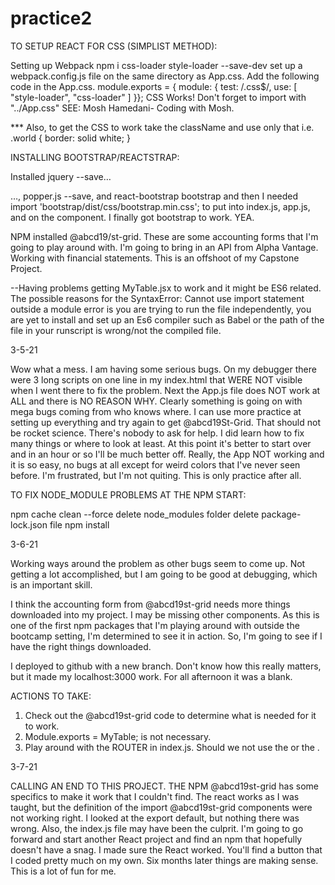 # practice2

TO SETUP REACT FOR CSS (SIMPLIST METHOD):

Setting up Webpack npm i css-loader style-loader --save-dev
set up a webpack.config.js file on the same directory as App.css.
Add the following code in the App.css. module.exports = { module: {
test: /.css$/, use: [ "style-loader", "css-loader" ]
}};
CSS Works! Don't forget to import with "../App.css"
SEE: Mosh Hamedani- Coding with Mosh.

*** Also, to get the CSS to work take the className and use only that i.e. .world { border: solid white; }


INSTALLING BOOTSTRAP/REACTSTRAP:

Installed jquery --save…

…, popper.js --save, and react-bootstrap bootstrap and then I needed import 'bootstrap/dist/css/bootstrap.min.css'; to put into index.js, app.js, and on the component. I finally got bootstrap to work. YEA.



NPM installed @abcd19/st-grid.  These are some accounting forms that I'm going to play around with.  I'm going to bring in an API from Alpha Vantage.  Working with financial statements.  This is an offshoot of my Capstone Project.

--Having problems getting MyTable.jsx to work and it might be ES6 related.  The possible reasons for the SyntaxError: Cannot use import statement outside a module error is you are trying to run the file independently, you are yet to install and set up an Es6 compiler such as Babel or the path of the file in your runscript is wrong/not the compiled file.

3-5-21

Wow what a mess.  I am having some serious bugs.  On my debugger there were 3 long scripts on one line in my index.html that WERE NOT visible when I went there to fix the problem.  Next the App.js file does NOT work at ALL and there is NO REASON WHY.  Clearly something is going on with mega bugs coming from who knows where.  I can use more practice at setting up everything and try again to get @abcd19St-Grid.  That should not be rocket science.  There's nobody to ask for help.  I did learn how to fix many things or where to look at least.  At this point it's better to start over and in an hour or so I'll be much better off.  Really, the App NOT working and it is so easy, no bugs at all except for weird colors that I've never seen before.  I'm frustrated, but I'm not quiting.  This is only practice after all.

TO FIX NODE_MODULE PROBLEMS AT THE NPM START:

npm cache clean --force
delete node_modules folder
delete package-lock.json file
npm install



3-6-21

Working ways around the problem as other bugs seem to come up.  Not getting a lot accomplished, but I am going to be good at debugging, which is an important skill.

I think the accounting form from @abcd19st-grid needs more things downloaded into my project.  I may be missing other components.  As this is one of the first npm packages that I'm playing around with outside the bootcamp setting, I'm determined to see it in action.  So, I'm going to see if I have the right things downloaded.

I deployed to github with a new branch.  Don't know how this really matters, but it made my localhost:3000 work.  For all afternoon it was a blank.

ACTIONS TO TAKE:

1.  Check out the @abcd19st-grid code to determine what is needed for it to work.
2.  Module.exports = MyTable; is not necessary.
3.  Play around with the ROUTER in index.js.  Should we not use the <App/> or the <MyTable/>.

3-7-21

CALLING AN END TO THIS PROJECT.  THE NPM @abcd19st-grid has some specifics to make it work that I couldn't find.  The react works as I was taught, but the definition of the import @abcd19st-grid components were not working right.  I looked at the export default, but nothing there was wrong.  Also, the index.js file may have been the culprit.  I'm going to go forward and start another React project and find an npm that hopefully doesn't have a snag.  I made sure the React worked.  You'll find a button that I coded pretty much on my own.  Six months later things are making sense.  This is a lot of fun for me.
